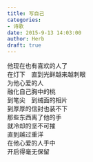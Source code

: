 ```yaml
---  
title: 写自己  
categories:  
- 诗歌  
date: 2015-9-13 14:03:00  
author: Herb  
draft: true
---  
```

他现在也有喜欢的人了    
在灯下　直到光鲜越来越刺眼    
为他心爱的人    
融化自己胸中的桃    
到笔尖　到绒面的相片    
到厚厚的信封也装不下    
那些东西离了他的手    
就冷却的坚不可摧    
直到越过重洋    
在他心爱的人手中    
开启得毫无保留